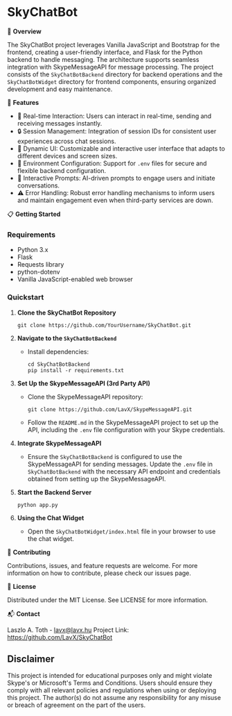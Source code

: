 # SkyChatBot

🚀 **Overview**

The SkyChatBot project leverages Vanilla JavaScript and Bootstrap for the frontend, creating a user-friendly interface, and Flask for the Python backend to handle messaging. The architecture supports seamless integration with SkypeMessageAPI for message processing. The project consists of the `SkyChatBotBackend` directory for backend operations and the `SkyChatBotWidget` directory for frontend components, ensuring organized development and easy maintenance.

🌟 **Features**

- 📡 Real-time Interaction: Users can interact in real-time, sending and receiving messages instantly.
- 🔒 Session Management: Integration of session IDs for consistent user experiences across chat sessions.
- 🎨 Dynamic UI: Customizable and interactive user interface that adapts to different devices and screen sizes.
- 🔐 Environment Configuration: Support for `.env` files for secure and flexible backend configuration.
- 🤖 Interactive Prompts: AI-driven prompts to engage users and initiate conversations.
- ⚠️ Error Handling: Robust error handling mechanisms to inform users and maintain engagement even when third-party services are down.

📋 **Getting Started**

### Requirements

- Python 3.x
- Flask
- Requests library
- python-dotenv
- Vanilla JavaScript-enabled web browser

### Quickstart

1. **Clone the SkyChatBot Repository**
   ```
   git clone https://github.com/YourUsername/SkyChatBot.git
   ```

2. **Navigate to the `SkyChatBotBackend`**
   - Install dependencies:
     ```
     cd SkyChatBotBackend
     pip install -r requirements.txt
     ```

3. **Set Up the SkypeMessageAPI (3rd Party API)**
   - Clone the SkypeMessageAPI repository:
     ```
     git clone https://github.com/LavX/SkypeMessageAPI.git
     ```
   - Follow the `README.md` in the SkypeMessageAPI project to set up the API, including the `.env` file configuration with your Skype credentials.

4. **Integrate SkypeMessageAPI**
   - Ensure the `SkyChatBotBackend` is configured to use the SkypeMessageAPI for sending messages. Update the `.env` file in `SkyChatBotBackend` with the necessary API endpoint and credentials obtained from setting up the SkypeMessageAPI.

5. **Start the Backend Server**
   ```
   python app.py
   ```

6. **Using the Chat Widget**
   - Open the `SkyChatBotWidget/index.html` file in your browser to use the chat widget.

👐 **Contributing**

Contributions, issues, and feature requests are welcome. For more information on how to contribute, please check our issues page.

📜 **License**

Distributed under the MIT License. See LICENSE for more information.

📬 **Contact**

Laszlo A. Toth - lavx@lavx.hu
Project Link: https://github.com/LavX/SkyChatBot

## Disclaimer

This project is intended for educational purposes only and might violate Skype's or Microsoft's Terms and Conditions. Users should ensure they comply with all relevant policies and regulations when using or deploying this project. The author(s) do not assume any responsibility for any misuse or breach of agreement on the part of the users.
